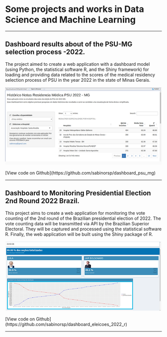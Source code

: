 # Some projects and works in Data Science and Machine Learning
---

## Dashboard results about of the PSU-MG selection process -2022. 

The project aimed to create a web application with a dashboard model (using Python, the statistical software R, and the Shiny framework) for loading and providing data related to the scores of the medical residency selection process of PSU in the year 2022 in the state of Minas Gerais.
<p align="center">
  <img src="assets/img/psu/dashboard_psu.png"/>
</p>
[View code on Github](https://github.com/sabinorsp/dashboard_psu_mg)

---

## Dashboard to Monitoring Presidential Election 2nd Round 2022 Brazil.

This project aims to create a web application for monitoring the vote counting of the 2nd round of the Brazilian presidential election of 2022. The vote counting data will be transmitted via API by the Brazilian Superior Electoral. They will be captured and processed using the statistical software R. Finally, the web application will be built using the Shiny package of R.
<p align="center">
  <img src="assets/img/dash_election/election.png"/>
</p>
[View code on Github](https://github.com/sabinorsp/dashboard_eleicoes_2022_r)

---

